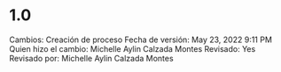 # 1.0

Cambios: Creación de proceso
Fecha de versión: May 23, 2022 9:11 PM
Quien hizo el cambio: Michelle Aylin Calzada Montes
Revisado: Yes
Revisado por: Michelle Aylin Calzada Montes
